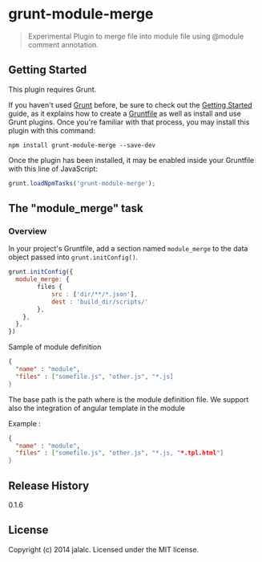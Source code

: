 # grunt-module-merge

> Experimental
> Plugin to merge file into module file using @module comment annotation.

## Getting Started
This plugin requires Grunt.

If you haven't used [Grunt](http://gruntjs.com/) before, be sure to check out the [Getting Started](http://gruntjs.com/getting-started) guide, as it explains how to create a [Gruntfile](http://gruntjs.com/sample-gruntfile) as well as install and use Grunt plugins. Once you're familiar with that process, you may install this plugin with this command:

```shell
npm install grunt-module-merge --save-dev
```

Once the plugin has been installed, it may be enabled inside your Gruntfile with this line of JavaScript:

```js
grunt.loadNpmTasks('grunt-module-merge');
```

## The "module_merge" task

### Overview
In your project's Gruntfile, add a section named `module_merge` to the data object passed into `grunt.initConfig()`.

```js
grunt.initConfig({
  module_merge: {
        files {
            src : ['dir/**/*.json'],
            dest : 'build_dir/scripts/'
        },
    },
  },
})
```

Sample of module definition

```json
{
  "name" : "module",
  "files" : ["somefile.js", "other.js", "*.js]
}
```

The base path is the path where is the module definition file.
We support also the integration of angular template in the module

Example : 


```json
{
  "name" : "module",
  "files" : ["somefile.js", "other.js", "*.js, "*.tpl.html"]
}
```

## Release History
0.1.6

## License
Copyright (c) 2014 jalalc. Licensed under the MIT license.
